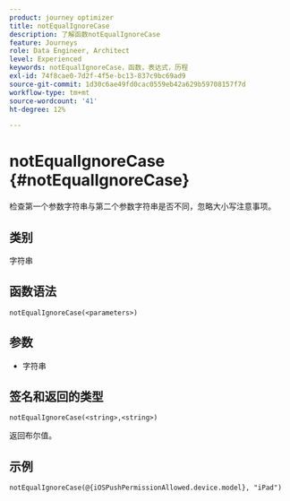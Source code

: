 ```yaml
---
product: journey optimizer
title: notEqualIgnoreCase
description: 了解函数notEqualIgnoreCase
feature: Journeys
role: Data Engineer, Architect
level: Experienced
keywords: notEqualIgnoreCase，函数，表达式，历程
exl-id: 74f8cae0-7d2f-4f5e-bc13-837c9bc69ad9
source-git-commit: 1d30c6ae49fd0cac0559eb42a629b59708157f7d
workflow-type: tm+mt
source-wordcount: '41'
ht-degree: 12%

---
```


# notEqualIgnoreCase {#notEqualIgnoreCase}

检查第一个参数字符串与第二个参数字符串是否不同，忽略大小写注意事项。

## 类别

字符串

## 函数语法

`notEqualIgnoreCase(<parameters>)`

## 参数

* 字符串

## 签名和返回的类型

`notEqualIgnoreCase(<string>,<string>)`

返回布尔值。

## 示例

`notEqualIgnoreCase(@{iOSPushPermissionAllowed.device.model}, "iPad")`
